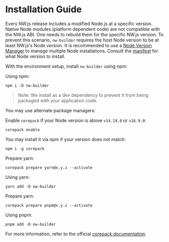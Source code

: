 # Installation Guide

Every NW.js release includes a modified Node.js at a specific version. Native Node modules (platform dependent code) are not compatible with the NW.js ABI. One needs to rebuild them for the specific NW.js version. To prevent this scenario, `nw-builder` requires the host Node version to be at least NW.js's Node version. It is recommended to use a [Node Version Manager](https://nodejs.org/en/download/package-manager) to manage multiple Node installations. Consult the [manifest](https://nwjs.io/versions) for what Node version to install.

With the environment setup, install `nw-builder` using npm:

Using npm:

```shell
npm i -D nw-builder
```

> Note: We install as a dev dependency to prevent it from being packaged with your application code.

You may use alternate package managers:

Enable `corepack` if your Node version is above `v14.19.0` or `v16.9.0`:

```shell
corepack enable
```

You may install it via npm if your version does not match:

```shell
npm i -g corepack
```

Prepare yarn:

```
corepack prepare yarn@x.y.z --activate
```

Using yarn:

```shell
yarn add -D nw-builder
```

Prepare yarn:

```
corepack prepare pnpm@x.y.z --activate
```

Using pnpm:

```shell
pnpm add -D nw-builder
```

For more information, refer to the official [corepack documentation](https://nodejs.org/api/corepack.html).
